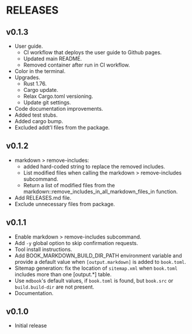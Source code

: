 # RELEASES

## v0.1.3

- User guide.
  - CI workflow that deploys the user guide to Github pages.
  - Updated main README.
  - Removed container after run in CI workflow.
- Color in the terminal.
- Upgrades.
  - Rust 1.76.
  - Cargo update.
  - Relax Cargo.toml versioning.
  - Update git settings.
- Code documentation improvements.
- Added test stubs.
- Added cargo bump.
- Excluded addt'l files from the package.

## v0.1.2

- markdown > remove-includes:
  - added hard-coded string to replace the removed includes.
  - List modified files when calling the markdown > remove-includes subcommand.
  - Return a list of modified files from the markdown::remove_includes_in_all_markdown_files_in function.
- Add RELEASES.md file.
- Exclude unnecessary files from package.

## v0.1.1

- Enable markdown > remove-includes subcommand.
- Add `-y` global option to skip confirmation requests.
- Tool install instructions.
- Add BOOK_MARKDOWN_BUILD_DIR_PATH environment variable and provide a default value when `[output.markdown]` is added to `book.toml`.
- Sitemap generation: fix the location of `sitemap.xml` when `book.toml` includes more than one [output.*] table.
- Use `mdbook`'s default values, if `book.toml` is found, but `book.src` or `build.build-dir` are not present.
- Documentation.

## v0.1.0

- Initial release
